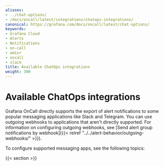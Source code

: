 ```yaml
---
aliases:
- ../chat-options/
- /docs/oncall/latest/integrations/chatops-integrations/
canonical: https://grafana.com/docs/oncall/latest/chat-options/
keywords:
- Grafana Cloud
- Alerts
- Notifications
- on-call
- amixr
- oncall
- slack
title: Available ChatOps integrations
weight: 300
---
```


# Available ChatOps integrations

Grafana OnCall directly supports the export of alert notifications to some popular messaging applications like Slack and Telegram. You can use outgoing webhooks to applications that aren't directly supported. For information on configuring outgoing webhooks, see [Send alert group notifications by webhook]({{< relref "../../alert-behavior/outgoing-webhooks/" >}}).

To configure supported messaging apps, see the following topics:

{{< section >}}
